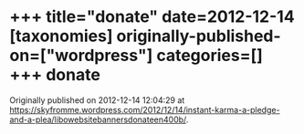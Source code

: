 +++
title="donate"
date=2012-12-14
[taxonomies]
originally-published-on=["wordpress"]
categories=[]
+++
donate
======


Originally published on 2012-12-14 12:04:29 at https://skyfromme.wordpress.com/2012/12/14/instant-karma-a-pledge-and-a-plea/libowebsitebannersdonateen400b/.
